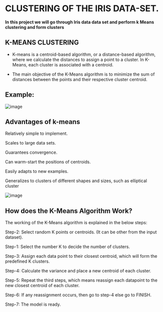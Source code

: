 # CLUSTERING OF THE IRIS DATA-SET.

**In this project we will go through Iris data data set and perform k Means clustering and form clusters**

## K-MEANS CLUSTERING 

- K-means is a centroid-based algorithm, or a distance-based algorithm, where we calculate the distances to assign a point to a cluster. In K-Means, each cluster is associated with a centroid.

- The main objective of the K-Means algorithm is to minimize the sum of distances between the points and their respective cluster centroid.

## Example:

![image](https://user-images.githubusercontent.com/63282184/134794778-2c025eca-974f-4d46-8745-ecd7ab00e83a.png)

## Advantages of k-means

Relatively simple to implement.

Scales to large data sets.

Guarantees convergence.

Can warm-start the positions of centroids.

Easily adapts to new examples.

Generalizes to clusters of different shapes and sizes, such as elliptical cluster

![image](https://user-images.githubusercontent.com/63282184/135650289-0bd43172-127d-43e2-be67-d1795d0b479d.png)

## How does the K-Means Algorithm Work?

The working of the K-Means algorithm is explained in the below steps:


Step-2: Select random K points or centroids. (It can be other from the input dataset).

Step-1: Select the number K to decide the number of clusters.

Step-3: Assign each data point to their closest centroid, which will form the predefined K clusters.

Step-4: Calculate the variance and place a new centroid of each cluster.

Step-5: Repeat the third steps, which means reassign each datapoint to the new closest centroid of each cluster.

Step-6: If any reassignment occurs, then go to step-4 else go to FINISH.


Step-7: The model is ready.
